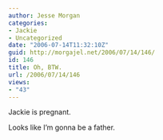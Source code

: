 ```yaml
---
author: Jesse Morgan
categories:
- Jackie
- Uncategorized
date: "2006-07-14T11:32:10Z"
guid: http://morgajel.net/2006/07/14/146/
id: 146
title: Oh, BTW.
url: /2006/07/14/146
views:
- "43"
---
```


Jackie is pregnant.

Looks like I’m gonna be a father.